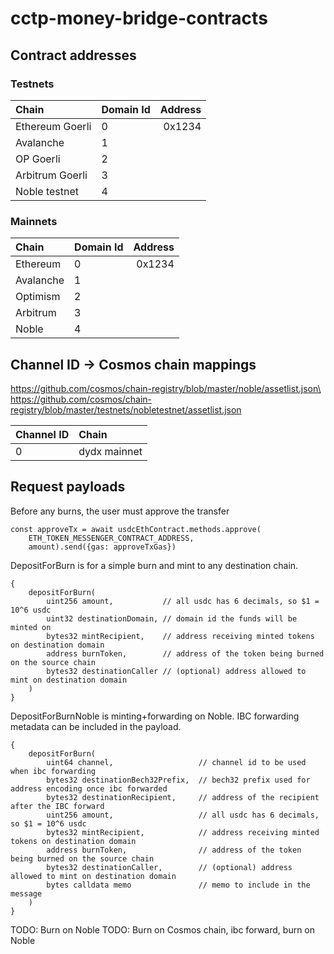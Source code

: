 # cctp-money-bridge-contracts

<h2>Contract addresses</h2>

<h3>Testnets</h3>

| Chain              | Domain Id | Address |
| :----------------- | :-------- | -------: |
| Ethereum Goerli    |   0       | 0x1234 |
| Avalanche          |   1       |  |
| OP Goerli          |   2       |  |
| Arbitrum Goerli    |   3       |  |
| Noble testnet      |   4       |  |

<h3>Mainnets</h3>

| Chain              | Domain Id | Address |
| :----------------- | :-------- | -------: |
| Ethereum           |   0       | 0x1234 |
| Avalanche          |   1       |  |
| Optimism           |   2       |  |
| Arbitrum           |   3       |  |
| Noble              |   4       |  |

<h2>Channel ID -> Cosmos chain mappings</h2>

https://github.com/cosmos/chain-registry/blob/master/noble/assetlist.json\
https://github.com/cosmos/chain-registry/blob/master/testnets/nobletestnet/assetlist.json

| Channel ID         | Chain |
| :----------------- | :-------- |
| 0                  |   dydx mainnet |

<h2>Request payloads</h2>

Before any burns, the user must approve the transfer
```
const approveTx = await usdcEthContract.methods.approve(
    ETH_TOKEN_MESSENGER_CONTRACT_ADDRESS, 
    amount).send({gas: approveTxGas})
```

DepositForBurn is for a simple burn and mint to any destination chain.
```
{
    depositForBurn(
        uint256 amount,           // all usdc has 6 decimals, so $1 = 10^6 usdc
        uint32 destinationDomain, // domain id the funds will be minted on
        bytes32 mintRecipient,    // address receiving minted tokens on destination domain
        address burnToken,        // address of the token being burned on the source chain
        bytes32 destinationCaller // (optional) address allowed to mint on destination domain
    )
}
```

DepositForBurnNoble is minting+forwarding on Noble.  IBC forwarding metadata can be included in the payload.
```
{
    depositForBurn(
        uint64 channel,                   // channel id to be used when ibc forwarding
        bytes32 destinationBech32Prefix,  // bech32 prefix used for address encoding once ibc forwarded
        bytes32 destinationRecipient,     // address of the recipient after the IBC forward
        uint256 amount,                   // all usdc has 6 decimals, so $1 = 10^6 usdc
        bytes32 mintRecipient,            // address receiving minted tokens on destination domain
        address burnToken,                // address of the token being burned on the source chain
        bytes32 destinationCaller,        // (optional) address allowed to mint on destination domain
        bytes calldata memo               // memo to include in the message
    )
}
```


TODO: Burn on Noble
TODO: Burn on Cosmos chain, ibc forward, burn on Noble
